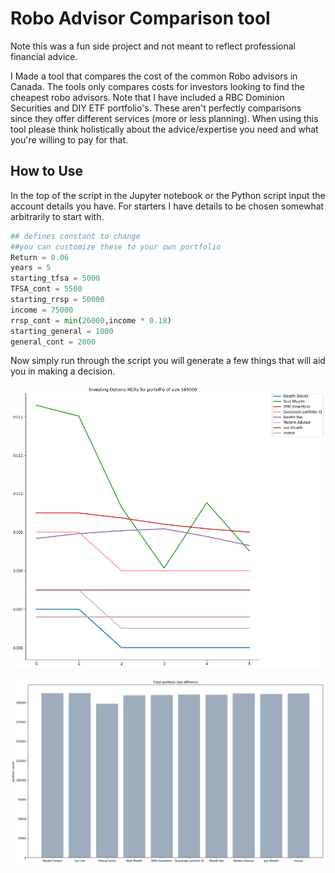 # Robo Advisor Comparison tool

Note this was a fun side project and not meant to reflect professional financial advice.

I Made a tool that compares the cost of the common Robo advisors in Canada.  The tools only compares costs for investors looking to find the cheapest robo advisors.  Note that I have included a RBC Dominion Securities and DIY ETF portfolio's.  These aren't perfectly comparisons since they offer different services (more or less planning).  When using this tool please think holistically about the advice/expertise you need and what you're willing to pay for that.

## How to Use
In the top of the script in the Jupyter notebook or the Python script input the account details you have. For starters I have details to be chosen somewhat arbitrarily to start with.

```python
## defines constant to change
##you can customize these to your own portfolio
Return = 0.06
years = 5
starting_tfsa = 5000
TFSA_cont = 5500
starting_rrsp = 50000
income = 75000
rrsp_cont = min(26000,income * 0.18)
starting_general = 1000
general_cont = 2000
```

Now simply run through the script you will generate a few things that will aid you in making a decision.
<p align="center">
  <img src=images/MER%20fee%20distribution.png alt="overview" style="width: 600px;" style="height: 200px;"/>
</p>

<p align="center">
  <img src=images/Total%20Value%20Difference.png alt="overview" style="width: 600px;" style="height: 200px;"/>
</p>
